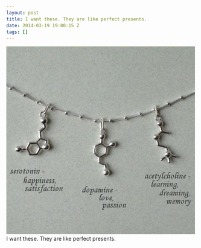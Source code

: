 ```yaml
---
layout: post
title: I want these. They are like perfect presents.
date: 2014-03-19 19:00:15 Z
tags: []
---
```

![](/media/2014/03/80086077013.jpg)
I want these. They are like perfect presents.

